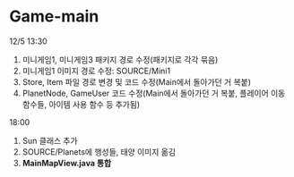 # Game-main

12/5 13:30 
1. 미니게임1, 미니게임3 패키지 경로 수정(패키지로 각각 묶음)
2. 미니게임1 이미지 경로 수정: SOURCE/Mini1
3. Store, Item 파일 경로 변경 및 코드 수정(Main에서 돌아가던 거 복붙)
4. PlanetNode, GameUser 코드 수정(Main에서 돌아가던 거 복붙, 플레이어 이동 함수들, 아이템 사용 함수 등 추가됨)

18:00
1. Sun 클래스 추가
2. SOURCE/Planets에 행성들, 태양 이미지 옮김
3. **MainMapView.java 통합**

